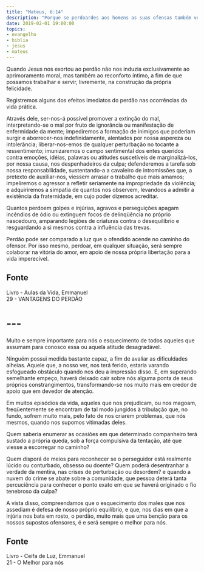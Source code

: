 ```yaml
---
title: "Mateus, 6:14"
description: "Porque se perdoardes aos homens as suas ofensas também vosso Pai Celestial vos perdoará a vós..." – Jesus
date: 2019-02-01 19:00:00
topics: 
- evangelho
- biblia
- jesus
- mateus
---
```


Quando Jesus nos exortou ao perdão não nos induzia exclusivamente ao
aprimoramento moral, mas também ao reconforto íntimo, a fim de que possamos
trabalhar e servir, livremente, na construção da própria felicidade.

Registremos alguns dos efeitos imediatos do perdão nas ocorrências da vida
prática.

Através dele, ser-nos-á possível promover a extinção do mal, interpretando-se o
mal por fruto de ignorância ou manifestação de enfermidade da mente; impediremos
a formação de inimigos que poderiam surgir e aborrecer-nos indefinidamente,
alentados por nossa aspereza ou intolerância; liberar-nos-emos de qualquer
perturbação no tocante a ressentimento; imunizaremos o campo sentimental dos
entes queridos contra emoções, idéias, palavras ou atitudes suscetíveis de
marginalizá-los, por nossa causa, nos despenhadeiros da culpa; defenderemos a
tarefa sob nossa responsabilidade, sustentando-a a cavaleiro de intromissões
que, a pretexto de auxiliar-nos, viessem arrasar o trabalho que mais amamos;
impeliremos o agressor a refletir seriamente na impropriedade da violência; e
adquiriremos a simpatia de quantos nos observem, levandoos a admitir a
existência da fraternidade, em cujo poder dizemos acreditar.

Quantos perdoem golpes e injúrias, agravos e perseguições apagam incêndios de
ódio ou extinguem focos de delinqüência no próprio nascedouro, amparando legiões
de criaturas contra o desequilíbrio e resguardando a si mesmos contra a
influência das trevas.

Perdão pode ser comparado a luz que o ofendido acende no caminho do ofensor. Por
isso mesmo, perdoar, em qualquer situação, será sempre colaborar na vitória do
amor, em apoio de nossa própria libertação para a vida imperecível.


## Fonte
Livro - Aulas da Vida, Emmanuel  
29 - VANTAGENS DO PERDÃO


# ---

Muito e sempre importante para nós o esquecimento de todos aqueles que assumam
para conosco essa ou aquela atitude desagradável.

Ninguém possui medida bastante capaz, a fim de avaliar as dificuldades alheias.
Aquele que, a nosso ver, nos terá ferido, estaria varando esfogueado obstáculo
quando nos deu a impressão disso. E, em superando semelhante empeço, haverá
deixado cair sobre nós alguma ponta de seus próprios constrangimentos,
transformando-se nos muito mais em credor de apoio que em devedor de atenção.

Em muitos episódios da vida, aqueles que nos prejudicam, ou nos magoam,
freqüentemente se encontram de tal modo jungidos à tribulação que, no fundo,
sofrem muito mais, pelo fato de nos criarem problemas, que nós mesmos, quando
nos supomos vitimadas deles.

Quem saberia enumerar as ocasiões em que determinado companheiro terá sustado a
própria queda, sob a força compulsiva da tentação, até que viesse a escorregar
no caminho?

Quem disporá de meios para reconhecer se o perseguidor está realmente lúcido ou
conturbado, obsesso ou doente? Quem poderá desentranhar a verdade da mentira,
nas crises de perturbação ou desordem? e quando a nuvem do crime se abate sobre
a comunidade, que pessoa deterá tanta percuciência para conhecer o ponto exato
em que se haverá originado o fio tenebroso da culpa?

A vista disso, compreendamos que o esquecimento dos males que nos assediam é
defesa de nosso próprio equilíbrio, e que, nos dias em que a injúria nos bata em
rosto, o perdão, muito mais que uma benção para os nossos supostos ofensores, é
e será sempre o melhor para nós.


## Fonte
Livro - Ceifa de Luz, Emmanuel  
21 - O Melhor para nós
